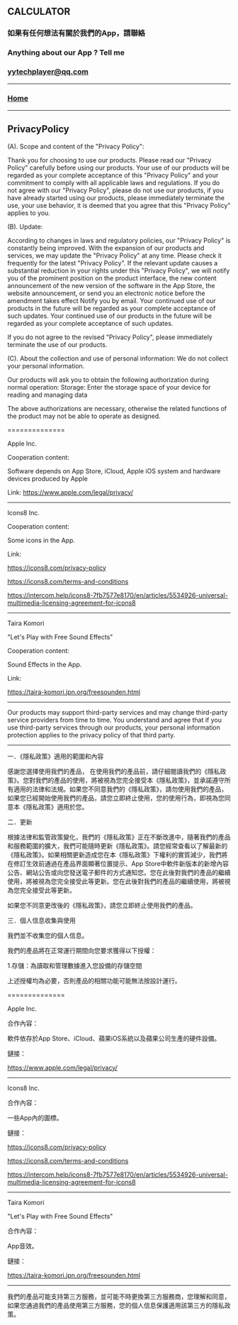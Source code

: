 ## CALCULATOR

### 如果有任何想法有關於我們的App，請聯絡

### Anything about our App ? Tell me

### yytechplayer@qq.com

---------------------------------------------

### [Home](https://yytechplayer.github.io/Calculator) 

---------------------------------------------

## PrivacyPolicy

(A). Scope and content of the "Privacy Policy":

Thank you for choosing to use our products. Please read our "Privacy Policy" carefully before using our products. Your use of our products will be regarded as your complete acceptance of this "Privacy Policy" and your commitment to comply with all applicable laws and regulations. If you do not agree with our "Privacy Policy", please do not use our products, if you have already started using our products, please immediately terminate the use, your use behavior, it is deemed that you agree that this "Privacy Policy" applies to you.

(B). Update:

According to changes in laws and regulatory policies, our "Privacy Policy" is constantly being improved. With the expansion of our products and services, we may update the "Privacy Policy" at any time. Please check it frequently for the latest "Privacy Policy". If the relevant update causes a substantial reduction in your rights under this "Privacy Policy", we will notify you of the prominent position on the product interface, the new content announcement of the new version of the software in the App Store, the website announcement, or send you an electronic notice before the amendment takes effect Notify you by email. Your continued use of our products in the future will be regarded as your complete acceptance of such updates. Your continued use of our products in the future will be regarded as your complete acceptance of such updates.

If you do not agree to the revised "Privacy Policy", please immediately terminate the use of our products.

(C). About the collection and use of personal information:
We do not collect your personal information.

Our products will ask you to obtain the following authorization during normal operation:
Storage: Enter the storage space of your device for reading and managing data

The above authorizations are necessary, otherwise the related functions of the product may not be able to operate as designed.

==============

Apple Inc.

Cooperation content: 

Software depends on App Store, iCloud, Apple iOS system and hardware devices produced by Apple

Link: https://www.apple.com/legal/privacy/

-------------------------------------------------------------------------------------------------------------

Icons8 Inc.

Cooperation content: 

Some icons in the App.

Link: 

https://icons8.com/privacy-policy

https://icons8.com/terms-and-conditions

https://intercom.help/icons8-7fb7577e8170/en/articles/5534926-universal-multimedia-licensing-agreement-for-icons8

-------------------------------------------------------------------------------------------------------------

Taira Komori

"Let's Play with Free Sound Effects"

Cooperation content: 

Sound Effects in the App.

Link: 

https://taira-komori.jpn.org/freesounden.html

-------------------------------------------------------------------------------------------------------------

Our products may support third-party services and may change third-party service providers from time to time. You understand and agree that if you use third-party services through our products, your personal information protection applies to the privacy policy of that third party.

-------------------------------------------------------------------------------------------------------------

一．《隱私政策》適用的範圍和內容

感謝您選擇使用我們的產品， 在使用我們的產品前，請仔細閱讀我們的《隱私政策》。您對我們的產品的使用，將被視為您完全接受本《隱私政策》，並承諾遵守所有適用的法律和法規。如果您不同意我們的《隱私政策》，請勿使用我們的產品，如果您已經開始使用我們的產品，請您立即終止使用，您的使用行為，即視為您同意本《隱私政策》適用於您。

二．更新

根據法律和監管政策變化，我們的《隱私政策》正在不斷改進中，隨著我們的產品和服務範圍的擴大，我們可能隨時更新《隱私政策》。請您經常查看以了解最新的《隱私政策》。如果相關更新造成您在本《隱私政策》下權利的實質減少，我們將在修訂生效前通過在產品界面顯著位置提示、App Store中軟件新版本的新增內容公告、網站公告或向您發送電子郵件的方式通知您。您在此後對我們的產品的繼續使用，將被視為您完全接受此等更新。您在此後對我們的產品的繼續使用，將被視為您完全接受此等更新。

如果您不同意更改後的《隱私政策》，請您立即終止使用我們的產品。

三．個人信息收集與使用

我們並不收集您的個人信息。

我們的產品將在正常運行期間向您要求獲得以下授權：

1.存儲：為讀取和管理數據進入您設備的存儲空間

上述授權均為必要，否則產品的相關功能可能無法按設計運行。

==============

Apple Inc.

合作內容：

軟件依存於App Store、iCloud、蘋果iOS系統以及蘋果公司生產的硬件設備。

鏈接：

https://www.apple.com/legal/privacy/


-------------------------------------------------------------------------------------------------------------

Icons8 Inc.

合作內容：

一些App內的圖標。

鏈接：

https://icons8.com/privacy-policy

https://icons8.com/terms-and-conditions

https://intercom.help/icons8-7fb7577e8170/en/articles/5534926-universal-multimedia-licensing-agreement-for-icons8

-------------------------------------------------------------------------------------------------------------

Taira Komori

"Let's Play with Free Sound Effects"

合作內容：

App音效。

鏈接：

https://taira-komori.jpn.org/freesounden.html

-------------------------------------------------------------------------------------------------------------

我們的產品可能支持第三方服務，並可能不時更換第三方服務商，您理解和同意，如果您通過我們的產品使用第三方服務，您的個人信息保護適用該第三方的隱私政策。
